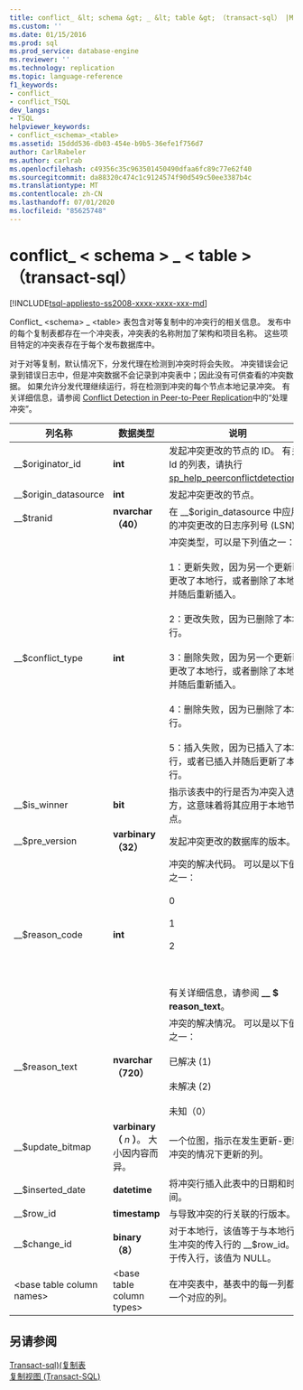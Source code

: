 ```yaml
---
title: conflict_ &lt; schema &gt; _ &lt; table &gt; （transact-sql） |Microsoft Docs
ms.custom: ''
ms.date: 01/15/2016
ms.prod: sql
ms.prod_service: database-engine
ms.reviewer: ''
ms.technology: replication
ms.topic: language-reference
f1_keywords:
- conflict_
- conflict_TSQL
dev_langs:
- TSQL
helpviewer_keywords:
- conflict_<schema>_<table>
ms.assetid: 15ddd536-db03-454e-b9b5-36efe1f756d7
author: CarlRabeler
ms.author: carlrab
ms.openlocfilehash: c49356c35c963501450490dfaa6fc89c77e62f40
ms.sourcegitcommit: da88320c474c1c9124574f90d549c50ee3387b4c
ms.translationtype: MT
ms.contentlocale: zh-CN
ms.lasthandoff: 07/01/2020
ms.locfileid: "85625748"
---
```

# <a name="conflict_ltschemagt_lttablegt-transact-sql"></a>conflict_ &lt; schema &gt; _ &lt; table &gt; （transact-sql）
[!INCLUDE[tsql-appliesto-ss2008-xxxx-xxxx-xxx-md](../../includes/applies-to-version/sqlserver.md)]

  Conflict_ \<schema> _ \<table> 表包含对等复制中的冲突行的相关信息。 发布中的每个复制表都存在一个冲突表，冲突表的名称附加了架构和项目名称。 这些项目特定的冲突表存在于每个发布数据库中。  
  
 对于对等复制，默认情况下，分发代理在检测到冲突时将会失败。 冲突错误会记录到错误日志中，但是冲突数据不会记录到冲突表中；因此没有可供查看的冲突数据。 如果允许分发代理继续运行，将在检测到冲突的每个节点本地记录冲突。 有关详细信息，请参阅 [Conflict Detection in Peer-to-Peer Replication](../../relational-databases/replication/transactional/peer-to-peer-conflict-detection-in-peer-to-peer-replication.md)中的“处理冲突”。  
  
|列名称|数据类型|说明|  
|-----------------|---------------|-----------------|  
|__$originator_id|**int**|发起冲突更改的节点的 ID。 有关 Id 的列表，请执行[sp_help_peerconflictdetection](../../relational-databases/system-stored-procedures/sp-help-peerconflictdetection-transact-sql.md)。|  
|__$origin_datasource|**int**|发起冲突更改的节点。|  
|__$tranid|**nvarchar （40）**|在 __$origin_datasource 中应用的冲突更改的日志序列号 (LSN)。|  
|__$conflict_type|**int**|冲突类型，可以是下列值之一：<br /><br /> 1：更新失败，因为另一个更新已更改了本地行，或者删除了本地行并随后重新插入。<br /><br /> 2：更改失败，因为已删除了本地行。<br /><br /> 3：删除失败，因为另一个更新已更改了本地行，或者删除了本地行并随后重新插入。<br /><br /> 4：删除失败，因为已删除了本地行。<br /><br /> 5：插入失败，因为已插入了本地行，或者已插入并随后更新了本地行。|  
|__$is_winner|**bit**|指示该表中的行是否为冲突入选方，这意味着将其应用于本地节点。|  
|__$pre_version|**varbinary （32）**|发起冲突更改的数据库的版本。|  
|__$reason_code|**int**|冲突的解决代码。 可以是以下值之一：<br /><br /> 0<br /><br /> 1<br /><br /> 2<br /><br /> <br /><br /> 有关详细信息，请参阅 **__ $ reason_text**。|  
|__$reason_text|**nvarchar （720）**|冲突的解决情况。 可以是以下值之一：<br /><br /> 已解决 (1)<br /><br /> 未解决 (2)<br /><br /> 未知（0）|  
|__$update_bitmap|**varbinary （** *n* **）**。 大小因内容而异。|一个位图，指示在发生更新-更新冲突的情况下更新的列。|  
|__$inserted_date|**datetime**|将冲突行插入此表中的日期和时间。|  
|__$row_id|**timestamp**|与导致冲突的行关联的行版本。|  
|__$change_id|**binary （8）**|对于本地行，该值等于与本地行发生冲突的传入行的 __$row_id。 对于传入行，该值为 NULL。|  
|\<base table column names>|\<base table column types>|在冲突表中，基表中的每一列都有一个对应的列。|  
  
## <a name="see-also"></a>另请参阅  
 [Transact-sql&#41;&#40;复制表](../../relational-databases/system-tables/replication-tables-transact-sql.md)   
 [复制视图 (Transact-SQL)](../../relational-databases/system-views/replication-views-transact-sql.md)  
  
  
